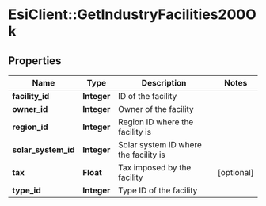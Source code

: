 # EsiClient::GetIndustryFacilities200Ok

## Properties
Name | Type | Description | Notes
------------ | ------------- | ------------- | -------------
**facility_id** | **Integer** | ID of the facility | 
**owner_id** | **Integer** | Owner of the facility | 
**region_id** | **Integer** | Region ID where the facility is | 
**solar_system_id** | **Integer** | Solar system ID where the facility is | 
**tax** | **Float** | Tax imposed by the facility | [optional] 
**type_id** | **Integer** | Type ID of the facility | 


